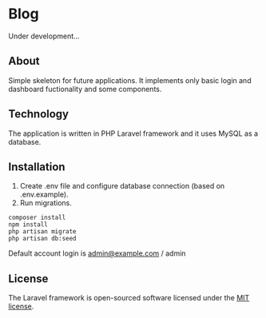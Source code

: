 # Blog

Under development...

## About

Simple skeleton for future applications. It implements only basic login and dashboard fuctionality and some components.

## Technology

The application is written in PHP Laravel framework and it uses MySQL as a database.

## Installation

1. Create .env file and configure database connection (based on .env.example).
2. Run migrations.

```
composer install
npm install
php artisan migrate
php artisan db:seed
```

Default account login is admin@example.com / admin

## License

The Laravel framework is open-sourced software licensed under the [MIT license](https://opensource.org/licenses/MIT).
